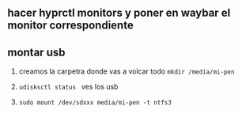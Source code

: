 ## hacer hyprctl monitors y poner en waybar el monitor correspondiente

## montar usb 

1. creamos la carpetra donde vas a volcar todo `mkdir /media/mi-pen`

2. `udisksctl status ` ves los usb
3. `sudo mount /dev/sdxxx media/mi-pen -t ntfs3`




